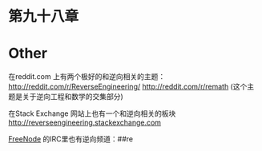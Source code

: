 # 第九十八章
# Other

在reddit.com 上有两个极好的和逆向相关的主题：
http://reddit.com/r/ReverseEngineering/
http://reddit.com/r/remath  (这个主题是关于逆向工程和数学的交集部分)

在Stack Exchange 网站上也有一个和逆向相关的板块
http://reverseengineering.stackexchange.com

[FreeNode](http://go.yurichev.com/17030) 的IRC里也有逆向频道：##re

